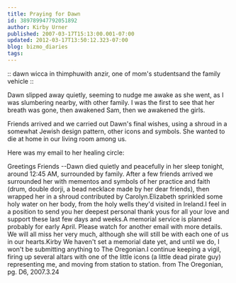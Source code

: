 ```yaml
---
title: Praying for Dawn
id: 389789947792051892
author: Kirby Urner
published: 2007-03-17T15:13:00.001-07:00
updated: 2012-03-17T13:50:12.323-07:00
blog: bizmo_diaries
tags: 
---
```


[](https://blogger.googleusercontent.com/img/b/R29vZ2xl/AVvXsEgj9jQDvhhCS1Li9_hgD3RbzqU0mcoXjGh8koO1gH2QtVDpEiE1RWcW2CSiFqDj-U5hhCU0oSTfAZ4WPGkdNO0P2oVqIFMgTib8EvHhnz1k9kMIJ9cQ8wVJkysPVtc42wNBYfgR/s1600-h/dawnbhutan.jpg):: dawn wicca in thimphuwith anzir, one of mom's studentsand the family vehicle ::

Dawn slipped away quietly, seeming to nudge me awake as she went, as I was slumbering nearby, with other family. I was the first to see that her breath was gone, then awakened Sam, then we awakened the girls.

Friends arrived and we carried out Dawn's final wishes, using a shroud in a somewhat Jewish design pattern, other icons and symbols. She wanted to die at home in our living room among us.

Here was my email to her healing circle: 

Greetings Friends --Dawn died quietly and peacefully in her sleep tonight, around 12:45 AM, surrounded by family. After a few friends arrived we surrounded her with mementos and symbols of her practice and faith (drum, double dorji, a bead necklace made by her dear friends), then wrapped her in a shroud contributed by Carolyn.Elizabeth sprinkled some holy water on her body, from the holy wells they'd visited in Ireland.I feel in a position to send you her deepest personal thank yous for all your love and support these last few days and weeks.A memorial service is planned probably for early April. Please watch for another email with more details. We will all miss her very much, although she will still be with each one of us in our hearts.Kirby
We haven't set a memorial date yet, and until we do, I won't be submitting anything to The Oregonian.I continue keeping a vigil, firing up several altars with one of the little icons (a little dead pirate guy) representing me, and moving from station to station. 
[ ](https://blogger.googleusercontent.com/img/b/R29vZ2xl/AVvXsEjs13fRTsNHQ0cZA8cEBw7gPC-a6Lc1Z7-AtKUjna_rPnaCAm7vPxp0qt62QZkkxjEpoPJQQZ8hMl-V2j3aa8oahcvgo_wRI4viK-1m1Hi3LUMkHJVRBximWBfvoFIvW75EbS68/s1600-h/obit.jpg)
from The Oregonian, pg. D6, 2007.3.24